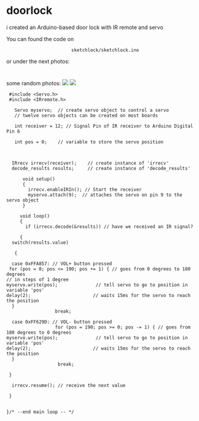 # doorlock
i created an Arduino-based door lock with IR remote and servo

You can found the code on 

                            sketchlock/sketchlock.ino
   or  under the next photos:
 #

some random photos:
![](https://mikesite2.netlify.app/arduino-serr.jpg )
![](https://mikesite2.netlify.app/ard-serr.jpg )

     #include <Servo.h>
     #include <IRremote.h>

       Servo myservo;  // create servo object to control a servo
       // twelve servo objects can be created on most boards

       int receiver = 12; // Signal Pin of IR receiver to Arduino Digital Pin 6

       int pos = 0;    // variable to store the servo position



      IRrecv irrecv(receiver);    // create instance of 'irrecv'
      decode_results results;     // create instance of 'decode_results'

          void setup()
          { 
            irrecv.enableIRIn(); // Start the receiver
            myservo.attach(9);  // attaches the servo on pin 9 to the servo object
          }

         void loop()
         {
           if (irrecv.decode(&results)) // have we received an IR signal?

         {
      switch(results.value)

       {
   
      case 0xFFA857: // VOL+ button pressed
     for (pos = 0; pos <= 190; pos += 1) { // goes from 0 degrees to 180 degrees
    // in steps of 1 degree
    myservo.write(pos);              // tell servo to go to position in variable 'pos'
    delay(2);                       // waits 15ms for the servo to reach the position
      }
                      break;

      case 0xFF629D: // VOL- button pressed
                      for (pos = 190; pos >= 0; pos -= 1) { // goes from 180 degrees to 0 degrees
    myservo.write(pos);              // tell servo to go to position in variable 'pos'
    delay(2);                       // waits 15ms for the servo to reach the position
      }
                       break;
                
     }
    
      irrecv.resume(); // receive the next value
                  
     } 
   

    }/* --end main loop -- */


